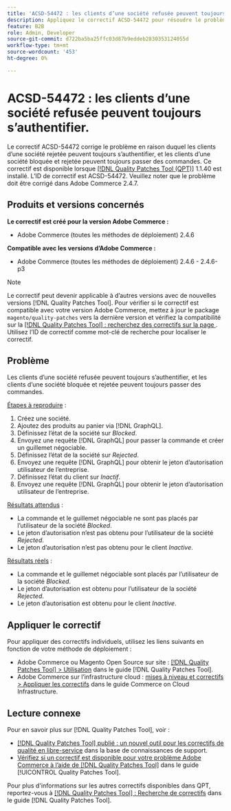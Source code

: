 ```yaml
---
title: 'ACSD-54472 : les clients d’une société refusée peuvent toujours s’authentifier'
description: Appliquez le correctif ACSD-54472 pour résoudre le problème Adobe Commerce en raison duquel les clients d’une société rejetée peuvent toujours s’authentifier, et les clients d’une société bloquée et rejetée peuvent toujours passer des commandes.
feature: B2B
role: Admin, Developer
source-git-commit: d722ba5ba25ffc03d87b9eddeb2830353124055d
workflow-type: tm+mt
source-wordcount: '453'
ht-degree: 0%

---
```


# ACSD-54472 : les clients d’une société refusée peuvent toujours s’authentifier.

Le correctif ACSD-54472 corrige le problème en raison duquel les clients d’une société rejetée peuvent toujours s’authentifier, et les clients d’une société bloquée et rejetée peuvent toujours passer des commandes. Ce correctif est disponible lorsque [[!DNL Quality Patches Tool (QPT)]](https://experienceleague.adobe.com/en/docs/commerce-knowledge-base/kb/announcements/commerce-announcements/magento-quality-patches-released-new-tool-to-self-serve-quality-patches) 1.1.40 est installé. L’ID de correctif est ACSD-54472. Veuillez noter que le problème doit être corrigé dans Adobe Commerce 2.4.7.

## Produits et versions concernés

**Le correctif est créé pour la version Adobe Commerce :**

* Adobe Commerce (toutes les méthodes de déploiement) 2.4.6

**Compatible avec les versions d’Adobe Commerce :**

* Adobe Commerce (toutes les méthodes de déploiement) 2.4.6 - 2.4.6-p3

>[!NOTE]
>
>Le correctif peut devenir applicable à d’autres versions avec de nouvelles versions [!DNL Quality Patches Tool]. Pour vérifier si le correctif est compatible avec votre version Adobe Commerce, mettez à jour le package `magento/quality-patches` vers la dernière version et vérifiez la compatibilité sur la [[!DNL Quality Patches Tool] : recherchez des correctifs sur la page ](https://experienceleague.adobe.com/tools/commerce-quality-patches/index.html). Utilisez l’ID de correctif comme mot-clé de recherche pour localiser le correctif.

## Problème

Les clients d’une société refusée peuvent toujours s’authentifier, et les clients d’une société bloquée et rejetée peuvent toujours passer des commandes.

<u>Étapes à reproduire</u> :

1. Créez une société.
1. Ajoutez des produits au panier via [!DNL GraphQL].
1. Définissez l’état de la société sur *Blocked*.
1. Envoyez une requête [!DNL GraphQL] pour passer la commande et créer un guillemet négociable.
1. Définissez l’état de la société sur *Rejected*.
1. Envoyez une requête [!DNL GraphQL] pour obtenir le jeton d’autorisation utilisateur de l’entreprise.
1. Définissez l’état du client sur *Inactif*.
1. Envoyez une requête [!DNL GraphQL] pour obtenir le jeton d’autorisation utilisateur de l’entreprise.

<u>Résultats attendus</u> :

* La commande et le guillemet négociable ne sont pas placés par l’utilisateur de la société *Blocked*.
* Le jeton d’autorisation n’est pas obtenu pour l’utilisateur de la société *Rejected*.
* Le jeton d’autorisation n’est pas obtenu pour le client *Inactive*.

<u>Résultats réels</u> :

* La commande et le guillemet négociable sont placés par l’utilisateur de la société *Blocked*.
* Le jeton d’autorisation est obtenu pour l’utilisateur de la société *Rejected*.
* Le jeton d’autorisation est obtenu pour le client *Inactive*.

## Appliquer le correctif

Pour appliquer des correctifs individuels, utilisez les liens suivants en fonction de votre méthode de déploiement :

* Adobe Commerce ou Magento Open Source sur site : [[!DNL Quality Patches Tool] > Utilisation](https://experienceleague.adobe.com/docs/commerce-operations/tools/quality-patches-tool/usage.html) dans le guide [!DNL Quality Patches Tool].
* Adobe Commerce sur l’infrastructure cloud : [mises à niveau et correctifs > Appliquer les correctifs](https://experienceleague.adobe.com/docs/commerce-cloud-service/user-guide/develop/upgrade/apply-patches.html) dans le guide Commerce on Cloud Infrastructure.

## Lecture connexe

Pour en savoir plus sur [!DNL Quality Patches Tool], voir :

* [[!DNL Quality Patches Tool] publié : un nouvel outil pour les correctifs de qualité en libre-service](https://experienceleague.adobe.com/en/docs/commerce-knowledge-base/kb/announcements/commerce-announcements/magento-quality-patches-released-new-tool-to-self-serve-quality-patches) dans la base de connaissances de support.
* [Vérifiez si un correctif est disponible pour votre problème Adobe Commerce à l’aide de  [!DNL Quality Patches Tool]](/help/tools/quality-patches-tool/patches-available-in-qpt/check-patch-for-magento-issue-with-magento-quality-patches.md) dans le guide [!UICONTROL Quality Patches Tool].


Pour plus d&#39;informations sur les autres correctifs disponibles dans QPT, reportez-vous à [[!DNL Quality Patches Tool] : Recherche de correctifs](https://experienceleague.adobe.com/tools/commerce-quality-patches/index.html) dans le guide [!DNL Quality Patches Tool].
